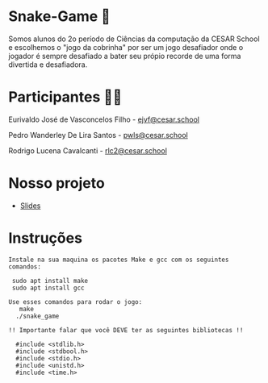 # Snake-Game :snake:
Somos alunos do 2o período de Ciências da computação da CESAR School e escolhemos o "jogo da cobrinha" por ser um jogo desafiador onde o jogador é sempre desafiado a bater seu própio recorde de uma forma divertida e desafiadora.

# Participantes 👨‍💻 

Eurivaldo José de Vasconcelos Filho - ejvf@cesar.school

Pedro Wanderley De Lira Santos - pwls@cesar.school

Rodrigo Lucena Cavalcanti - rlc2@cesar.school

# Nosso projeto 
 
 - [Slides](https://www.canva.com/design/DAFy132J5P0/Bhs7qD0wDGlsqxbX53_DEQ/view?utm_content=DAFy132J5P0&utm_campaign=designshare&utm_medium=link&utm_source=editor)

# Instruções 
```
Instale na sua maquina os pacotes Make e gcc com os seguintes comandos: 

 sudo apt install make
 sudo apt install gcc

Use esses comandos para rodar o jogo:
   make
  ./snake_game

!! Importante falar que você DEVE ter as seguintes bibliotecas !!

  #include <stdlib.h>
  #include <stdbool.h>
  #include <stdio.h>
  #include <unistd.h>
  #include <time.h>


  
